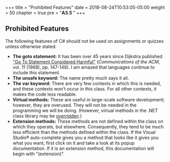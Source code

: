 +++
title = "Prohibited Features"
date = 2018-08-24T10:53:05-05:00
weight = 50
chapter = true
pre = "<b>A3.5 </b>"
+++

## Prohibited Features

The following features of C\# should not be used on assignments or quizzes unless otherwise stated:

- **The goto statement:** It has been over 45 years since Dijkstra published ["Go To Statement Considered Harmful"](http://www.cs.utexas.edu/users/EWD/ewd02xx/EWD215.PDF) (*Communications of the ACM*, vol. 11 (1968), pp. 147-148). I am
amazed that languages continue to include this statement.
- **The unsafe keyword:** The name pretty much says it all.
- **The var keyword:** There are very few contexts in which this is needed, and these contexts won't occur in this class. For all other contexts, it makes the code less readable.
- **Virtual methods:** These are useful in large-scale software development; however, they are overused. They will not be needed in the programming we will be doing. (However, virtual methods in the .NET class library may be [overridden](/strings/stringbuilder-impl/#overriding).)
- **Extension methods:** These methods are not defined within the class on which they operate, but elsewhere. Consequently, they tend to be much less efficient than the methods defined within the class. If the Visual Studio® auto-complete gives you a method that looks like it gives you what you want, first click on it and take a look at its popup documentation. If it is an extension method, this documentation will begin with "(extension)".

